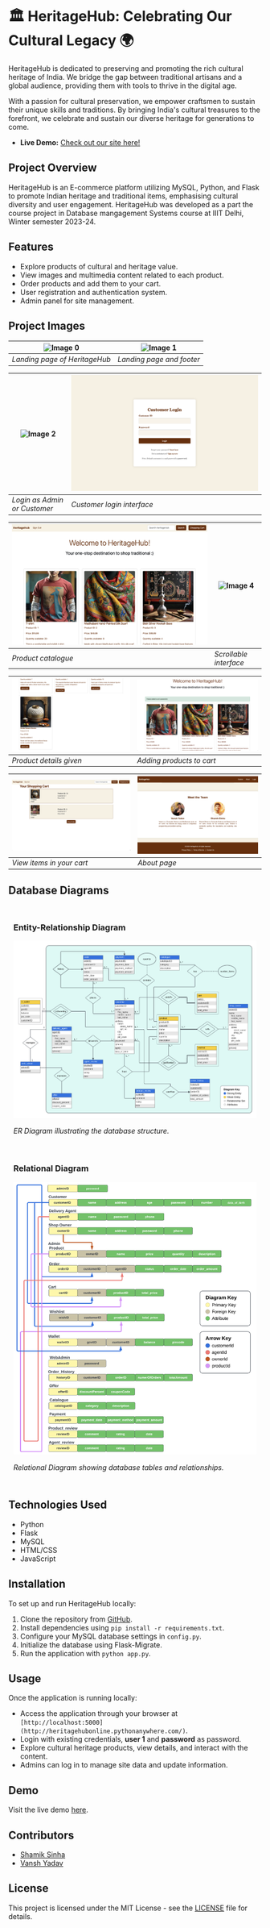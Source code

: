 # 🏛️ HeritageHub: Celebrating Our Cultural Legacy 🌍

HeritageHub is dedicated to preserving and promoting the rich cultural heritage of India. We bridge the gap between traditional artisans and a global audience, providing them with tools to thrive in the digital age.

With a passion for cultural preservation, we empower craftsmen to sustain their unique skills and traditions. By bringing India's cultural treasures to the forefront, we celebrate and sustain our diverse heritage for generations to come.

- **Live Demo:** [Check out our site here!](http://heritagehubonline.pythonanywhere.com/)

## Project Overview

HeritageHub is an E-commerce platform utilizing MySQL, Python, and Flask to promote Indian heritage and traditional items, emphasising cultural diversity and user engagement. HeritageHub was developed as a part the course project in Database mangagement Systems course at IIIT Delhi, Winter semester 2023-24.

## Features

- Explore products of cultural and heritage value.
- View images and multimedia content related to each product.
- Order products and add them to your cart.
- User registration and authentication system.
- Admin panel for site management.


## Project Images
| ![Image 0](projectImages/0.png) | ![Image 1](projectImages/1.png) |
|---------------------------------|---------------------------------|
| *Landing page of HeritageHub*   | *Landing page and footer*       |

| ![Image 2](projectImages/2.png) | ![Image 2.5](projectImages/2.5.png) |
|---------------------------------|-----------------------------------|
| *Login as Admin or Customer*    | *Customer login interface*        |

| ![Image 3](projectImages/3.png) | ![Image 4](projectImages/4.png) |
|---------------------------------|---------------------------------|
| *Product catalogue*             | *Scrollable interface*          |

| ![Image 5](projectImages/5.png) | ![Image 6](projectImages/6.png) |
|---------------------------------|---------------------------------|
| *Product details given*         | *Adding products to cart*       |

| ![Image 7](projectImages/7.png) | ![Image 9](projectImages/9.png) |
|---------------------------------|---------------------------------|
| *View items in your cart*       | *About page*                    |


## Database Diagrams

<div style="display: flex; flex-wrap: wrap; justify-content: space-around;">
    <div style="flex: 50%; padding: 10px;">
        <h3>Entity-Relationship Diagram</h3>
        <img src="projectImages/ERdiagram.png" alt="ER Diagram" style="width: 100%;">
        <p><em>ER Diagram illustrating the database structure.</em></p>
    </div>
    <div style="flex: 50%; padding: 10px;">
        <h3>Relational Diagram</h3>
        <img src="projectImages/relationalModel.png" alt="Relational Diagram" style="width: 100%;">
        <p><em>Relational Diagram showing database tables and relationships.</em></p>
    </div>
</div>

## Technologies Used

- Python
- Flask
- MySQL
- HTML/CSS
- JavaScript

## Installation

To set up and run HeritageHub locally:

1. Clone the repository from [GitHub](https://github.com/theshamiksinha/HeritageHub-Django-MySQL/tree/main).
2. Install dependencies using `pip install -r requirements.txt`.
3. Configure your MySQL database settings in `config.py`.
4. Initialize the database using Flask-Migrate.
5. Run the application with `python app.py`.

## Usage

Once the application is running locally:

- Access the application through your browser at `[http://localhost:5000](http://heritagehubonline.pythonanywhere.com/)`.
- Login with existing credentials, **user 1** and **password** as password.
- Explore cultural heritage products, view details, and interact with the content.
- Admins can log in to manage site data and update information.

## Demo

Visit the live demo [here](http://heritagehubonline.pythonanywhere.com/).

## Contributors

- [Shamik Sinha](https://github.com/theshamiksinha)
- [Vansh Yadav](https://github.com/vansh22559)

## License

This project is licensed under the MIT License - see the [LICENSE](LICENSE) file for details.
